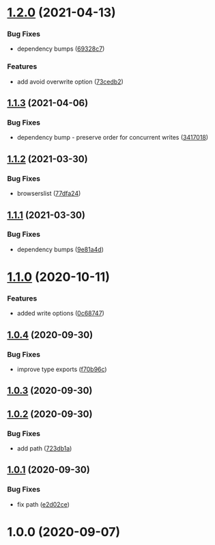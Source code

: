 # [1.2.0](https://github.com/bconnorwhite/write-md-safe/compare/v1.1.3...v1.2.0) (2021-04-13)


### Bug Fixes

* dependency bumps ([69328c7](https://github.com/bconnorwhite/write-md-safe/commit/69328c7ca752b10ea8b8b247d1c54440c8050e75))


### Features

* add avoid overwrite option ([73cedb2](https://github.com/bconnorwhite/write-md-safe/commit/73cedb2a6b2ccdbbb79f88a5ca71c41506b3a532))



## [1.1.3](https://github.com/bconnorwhite/write-md-safe/compare/v1.1.2...v1.1.3) (2021-04-06)


### Bug Fixes

* dependency bump - preserve order for concurrent writes ([3417018](https://github.com/bconnorwhite/write-md-safe/commit/3417018e927c2cab268862f599e9ee85b0434d9b))



## [1.1.2](https://github.com/bconnorwhite/write-md-safe/compare/v1.1.1...v1.1.2) (2021-03-30)


### Bug Fixes

* browserslist ([77dfa24](https://github.com/bconnorwhite/write-md-safe/commit/77dfa24cb0b4e3f81c42112899ef200ebe643cd6))



## [1.1.1](https://github.com/bconnorwhite/write-md-safe/compare/v1.1.0...v1.1.1) (2021-03-30)


### Bug Fixes

* dependency bumps ([9e81a4d](https://github.com/bconnorwhite/write-md-safe/commit/9e81a4d6e53ef9df7bcca3b52413a4ad516ed90e))



# [1.1.0](https://github.com/bconnorwhite/write-md-safe/compare/v1.0.4...v1.1.0) (2020-10-11)


### Features

* added write options ([0c68747](https://github.com/bconnorwhite/write-md-safe/commit/0c6874725ebb5e1c5e375a8f811a3c71e8ffaece))



## [1.0.4](https://github.com/bconnorwhite/write-md-safe/compare/v1.0.3...v1.0.4) (2020-09-30)


### Bug Fixes

* improve type exports ([f70b96c](https://github.com/bconnorwhite/write-md-safe/commit/f70b96cfd7595e4e43f06aa966a6f99e3c85fe43))



## [1.0.3](https://github.com/bconnorwhite/write-md-safe/compare/v1.0.2...v1.0.3) (2020-09-30)



## [1.0.2](https://github.com/bconnorwhite/write-md-safe/compare/v1.0.1...v1.0.2) (2020-09-30)


### Bug Fixes

* add path ([723db1a](https://github.com/bconnorwhite/write-md-safe/commit/723db1ae3e5d5870391d922f62f79691e8c124e9))



## [1.0.1](https://github.com/bconnorwhite/write-md-safe/compare/v1.0.0...v1.0.1) (2020-09-30)


### Bug Fixes

* fix path ([e2d02ce](https://github.com/bconnorwhite/write-md-safe/commit/e2d02ceb47be29fb987f0e9c22f0268477c31f91))



# 1.0.0 (2020-09-07)



